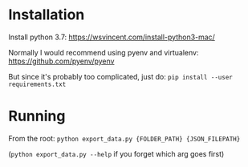 # Installation

Install python 3.7: https://wsvincent.com/install-python3-mac/

Normally I would recommend using pyenv and virtualenv: https://github.com/pyenv/pyenv

But since it's probably too complicated, just do:
`pip install --user requirements.txt`

# Running

From the root:
`python export_data.py {FOLDER_PATH} {JSON_FILEPATH}`

(`python export_data.py --help` if you forget which arg goes first)

